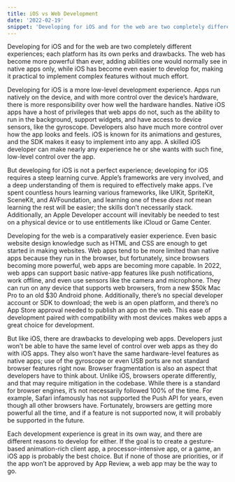 ```yaml
---
title: iOS vs Web Development
date: '2022-02-19'
snippet: 'Developing for iOS and for the web are two completely different experiences.'
---
```

Developing for iOS and for the web are two completely different experiences; each platform has its own perks and drawbacks. The web has become more powerful than ever, adding abilities one would normally see in native apps only, while iOS has become even easier to develop for, making it practical to implement complex features without much effort.

Developing for iOS is a more low-level development experience. Apps run natively on the device, and with more control over the device’s hardware, there is more responsibility over how well the hardware handles. Native iOS apps have a host of privileges that web apps do not, such as the ability to run in the background, support widgets, and have access to device sensors, like the gyroscope. Developers also have much more control over how the app looks and feels. iOS is known for its animations and gestures, and the SDK makes it easy to implement into any app. A skilled iOS developer can make nearly any experience he or she wants with such fine, low-level control over the app.

But developing for iOS is not a perfect experience; developing for iOS requires a steep learning curve. Apple’s frameworks are very involved, and a deep understanding of them is required to effectively make apps. I’ve spent countless hours learning various frameworks, like UIKit, SpriteKit, SceneKit, and AVFoundation, and learning one of these _does not_ mean learning the rest will be easier; the skills don’t necessarily stack. Additionally, an Apple Developer account will inevitably be needed to test on a physical device or to use entitlements like iCloud or Game Center.

Developing for the web is a comparatively easier experience. Even basic website design knowledge such as HTML and CSS are enough to get started in making websites. Web apps tend to be more limited than native apps because they run in the browser, but fortunately, since browsers becoming more powerful, web apps are becoming more capable. In 2022, web apps can support basic native-app features like push notifications, work offline, and even use sensors like the camera and microphone. They can run on any device that supports web browsers, from a new $50k Mac Pro to an old $30 Android phone. Additionally, there’s no special developer account or SDK to download; the web is an open platform, and there’s no App Store approval needed to publish an app on the web. This ease of development paired with compatibility with most devices makes web apps a great choice for development.

But like iOS, there are drawbacks to developing web apps. Developers just won’t be able to have the same level of control over web apps as they do with iOS apps. They also won’t have the same hardware-level features as native apps; use of the gyroscope or even USB ports are not standard browser features right now. Browser fragmentation is also an aspect that developers have to think about. Unlike iOS, browsers operate differently, and that may require mitigation in the codebase. While there is a standard for browser engines, it’s not necessarily followed 100% of the time. For example, Safari infamously has not supported the Push API for years, even though all other browsers have. Fortunately, browsers are getting more powerful all the time, and if a feature is not supported now, it will probably be supported in the future.

Each development experience is great in its own way, and there are different reasons to develop for either. If the goal is to create a gesture-based animation-rich client app, a processor-intensive app, or a game, an iOS app is probably the best choice. But if none of those are priorities, or if the app won’t be approved by App Review, a web app may be the way to go.